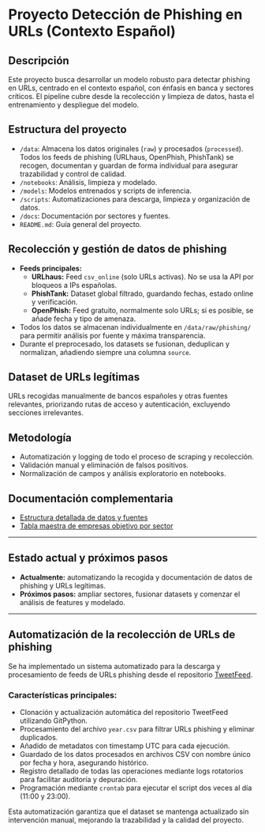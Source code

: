 # Proyecto Detección de Phishing en URLs (Contexto Español)

## Descripción

Este proyecto busca desarrollar un modelo robusto para detectar phishing en URLs, centrado en el contexto español, con énfasis en banca y sectores críticos. El pipeline cubre desde la recolección y limpieza de datos, hasta el entrenamiento y despliegue del modelo.

## Estructura del proyecto

- `/data`: Almacena los datos originales (`raw`) y procesados (`processed`). Todos los feeds de phishing (URLhaus, OpenPhish, PhishTank) se recogen, documentan y guardan de forma individual para asegurar trazabilidad y control de calidad.
- `/notebooks`: Análisis, limpieza y modelado.
- `/models`: Modelos entrenados y scripts de inferencia.
- `/scripts`: Automatizaciones para descarga, limpieza y organización de datos.
- `/docs`: Documentación por sectores y fuentes.
- `README.md`: Guía general del proyecto.

## Recolección y gestión de datos de phishing

- **Feeds principales:**  
  - **URLhaus:** Feed `csv_online` (solo URLs activas). No se usa la API por bloqueos a IPs españolas.  
  - **PhishTank:** Dataset global filtrado, guardando fechas, estado online y verificación.
  - **OpenPhish:** Feed gratuito, normalmente solo URLs; si es posible, se añade fecha y tipo de amenaza.
- Todos los datos se almacenan individualmente en `/data/raw/phishing/` para permitir análisis por fuente y máxima transparencia.
- Durante el preprocesado, los datasets se fusionan, deduplican y normalizan, añadiendo siempre una columna `source`.

## Dataset de URLs legítimas

URLs recogidas manualmente de bancos españoles y otras fuentes relevantes, priorizando rutas de acceso y autenticación, excluyendo secciones irrelevantes.

## Metodología

- Automatización y logging de todo el proceso de scraping y recolección.
- Validación manual y eliminación de falsos positivos.
- Normalización de campos y análisis exploratorio en notebooks.

## Documentación complementaria

- [Estructura detallada de datos y fuentes](data/Readme_data.md)
- [Tabla maestra de empresas objetivo por sector](docs/tabla_maestra_empresas.md)

---

## Estado actual y próximos pasos

- **Actualmente:** automatizando la recogida y documentación de datos de phishing y URLs legítimas.
- **Próximos pasos:** ampliar sectores, fusionar datasets y comenzar el análisis de features y modelado.

---

## Automatización de la recolección de URLs de phishing

Se ha implementado un sistema automatizado para la descarga y procesamiento de feeds de URLs phishing desde el repositorio [TweetFeed](https://github.com/0xDanielLopez/TweetFeed).

### Características principales:

- Clonación y actualización automática del repositorio TweetFeed utilizando GitPython.  
- Procesamiento del archivo `year.csv` para filtrar URLs phishing y eliminar duplicados.  
- Añadido de metadatos con timestamp UTC para cada ejecución.  
- Guardado de los datos procesados en archivos CSV con nombre único por fecha y hora, asegurando histórico.  
- Registro detallado de todas las operaciones mediante logs rotatorios para facilitar auditoría y depuración.  
- Programación mediante `crontab` para ejecutar el script dos veces al día (11:00 y 23:00).

Esta automatización garantiza que el dataset se mantenga actualizado sin intervención manual, mejorando la trazabilidad y la calidad del proyecto.
